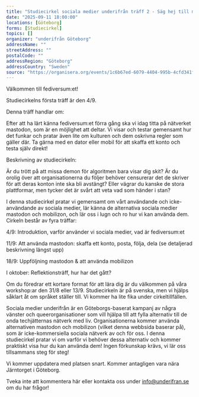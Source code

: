 ```yaml
---
title: "Studiecirkel sociala medier underifrån träff 2 - Säg hej till mastodon, vårt första skepp för fediversumet"
date: "2025-09-11 18:00:00"
locations: [Göteborg]
forms: [Studiecirkel]
topics: []
organizer: "underifrån Göteborg"
addressName: ""
streetAddress: ""
postalCode: ""
addressRegion: "Göteborg"
addressCountry: "Sweden"
source: "https://organisera.org/events/1c6b67ed-6079-4404-995b-4cfd341fffa2"
---
```

Välkommen till fediversum:et!

Studiecirkelns första träff är den 4/9.

Denna träff handlar om:

Efter att ha lärt känna fediversum:et förra gång ska vi idag titta på nätverket mastodon, som är en möjlighet att deltar. Vi visar och testar gemensamt hur det funkar och pratar även lite om kulturen och dem oskrivna regler som gäller där. Ta gärna med en dator eller mobil för att skaffa ett konto och testa själv direkt!

Beskrivning av studiecirkeln:

Är du trött på att missa demon för algoritmen bara visar dig skit? Är du orolig över att organisationerna du följer behöver censurerar det de skriver för att deras konton inte ska bli avstängt? Eller vägrar du kanske de stora plattformar, men tycker det är svårt att veta vad som händer i stan?

I denna studiecirkel pratar vi gemensamt om vårt användande och icke-användande av sociala medier, lär känna de alternativa sociala medier mastodon och mobilizon, och lär oss i lugn och ro hur vi kan använda dem. Cirkeln består av fyra träffar:

4/9: Introduktion, varför använder vi sociala medier, vad är fediversum:et

11/9: Att använda mastodon: skaffa ett konto, posta, följa, dela (se detaljerad beskrivning längst upp)

18/9: Uppföljning mastodon & att använda mobilizon

I oktober: Reflektionsträff, hur har det gått?

Om du föredrar ett kortare format för att lära dig är du välkommen på våra workshop:ar den 31/8 eller 13/9. Studiecirkeln är på svenska, men vi hjälps såklart åt om språket ställer till. Vi kommer ha lite fika under cirkeltillfällen.

Sociala medier underifrån är en Göteborgs-baserat kampanj av några vänster och queerorganisationer som vill hjälpa till att fylla alternativ till de onda techjätternas nätverk med liv. Organisationerna kommer använda alternativen mastodon och mobilizon (vilket denna webbsida baserar på), som är icke-kommersiella sociala nätverk av och för oss. I denna studiecirkel pratar vi om varför vi behöver dessa alternativ och kommer praktiskt visa hur du kan använda dem! Ingen förkunskap krävs, vi lär oss tillsammans steg för steg!

Vi kommer uppdatera med platsen snart. Kommer antagligen vara nära Järntorget i Göteborg.

Tveka inte att kommentera här eller kontakta oss under info@underifran.se om du har frågor!